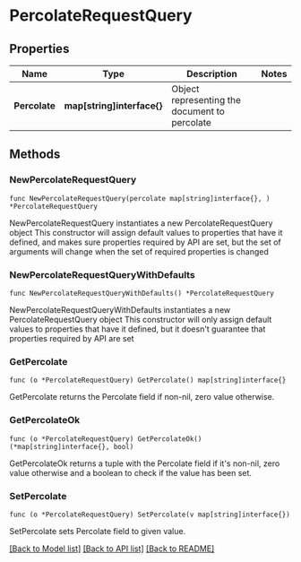 # PercolateRequestQuery

## Properties

Name | Type | Description | Notes
------------ | ------------- | ------------- | -------------
**Percolate** | **map[string]interface{}** | Object representing the document to percolate | 

## Methods

### NewPercolateRequestQuery

`func NewPercolateRequestQuery(percolate map[string]interface{}, ) *PercolateRequestQuery`

NewPercolateRequestQuery instantiates a new PercolateRequestQuery object
This constructor will assign default values to properties that have it defined,
and makes sure properties required by API are set, but the set of arguments
will change when the set of required properties is changed

### NewPercolateRequestQueryWithDefaults

`func NewPercolateRequestQueryWithDefaults() *PercolateRequestQuery`

NewPercolateRequestQueryWithDefaults instantiates a new PercolateRequestQuery object
This constructor will only assign default values to properties that have it defined,
but it doesn't guarantee that properties required by API are set

### GetPercolate

`func (o *PercolateRequestQuery) GetPercolate() map[string]interface{}`

GetPercolate returns the Percolate field if non-nil, zero value otherwise.

### GetPercolateOk

`func (o *PercolateRequestQuery) GetPercolateOk() (*map[string]interface{}, bool)`

GetPercolateOk returns a tuple with the Percolate field if it's non-nil, zero value otherwise
and a boolean to check if the value has been set.

### SetPercolate

`func (o *PercolateRequestQuery) SetPercolate(v map[string]interface{})`

SetPercolate sets Percolate field to given value.



[[Back to Model list]](../README.md#documentation-for-models) [[Back to API list]](../README.md#documentation-for-api-endpoints) [[Back to README]](../README.md)


